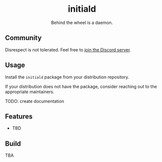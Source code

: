 <div align=center>

  # initiald

  Behind the wheel is a daemon.
</div>

## Community

Disrespect is not tolerated. Feel free to [join the Discord server](https://discord.com/invite/C6NdvU5bzN).

## Usage

Install the `initiald` package from your distribution repository.

If your distribution does not have the package, consider reaching out to the appropriate maintainers.

TODO: create documentation

## Features

- TBD

## Build

TBA
